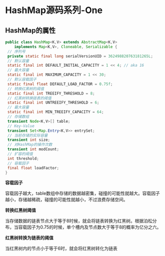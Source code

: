 # HashMap源码系列-One

## HashMap的属性

```java
public class HashMap<K,V> extends AbstractMap<K,V>
    implements Map<K,V>, Cloneable, Serializable {
 // 序列号
 private static final long serialVersionUID = 362498820763181265L;  
 // 默认容量
 static final int DEFAULT_INITIAL_CAPACITY = 1 << 4; // aka 16
 // 最大容量
 static final int MAXIMUM_CAPACITY = 1 << 30; 
 // 默认容载因子
 static final float DEFAULT_LOAD_FACTOR = 0.75f;
 // 转换红黑树的阈值
 static final int TREEIFY_THRESHOLD = 8;
 // 红黑树转换链表的阈值
 static final int UNTREEIFY_THRESHOLD = 6;
 // 最大容量
 static final int MIN_TREEIFY_CAPACITY = 64;
 // 存储数组
 transient Node<K,V>[] table;
 // Key-Value
 transient Set<Map.Entry<K,V>> entrySet;
 // 当前存储的实际容量
 transient int size;
 // 对HashMap的操作次数
 transient int modCount;
 // 扩容的阈值
 int threshold;
 // 容载因子
 final float loadFactor;
}
```

**容载因子**

容载因子越大，table数组中存储的数据越密集，碰撞的可能性就越大。容载因子越小，存储越稀疏，碰撞的可能性就越小，不过浪费存储空间。

**转换红黑树阈值**

当存储数据的链表节点大于等于8时候，就会将链表转换为红黑树。根据泊松分布，当容载因子为0.75的时候，单个槽内及节点数大于等于8的概率为亿分之六。

**红黑树转换为链表的阈值**

当红黑树内的节点小于等于6时，就会将红黑树转化为链表